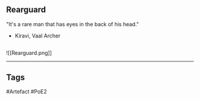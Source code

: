 ## Rearguard
"It's a rare man that has eyes in the back of his head."
- Kiravi, Vaal Archer
##
![[Rearguard.png]]

---
## Tags
#Artefact
#PoE2